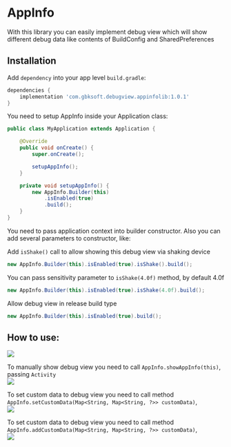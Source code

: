 AppInfo
=======

With this library you can easily implement debug view which will show different debug data like contents of BuildConfig and SharedPreferences

## Installation

Add `dependency` into your app level `build.gradle`:

```gradle
dependencies {
    implementation 'com.gbksoft.debugview.appinfolib:1.0.1'
}
```
You need to setup AppInfo inside your Application class:

```java
public class MyApplication extends Application {

    @Override
    public void onCreate() {
        super.onCreate();

        setupAppInfo();
    }

    private void setupAppInfo() {
        new AppInfo.Builder(this)
            .isEnabled(true)
            .build();
    }
}
```
You need to pass application context into builder constructor.
Also you can add several parameters to constructor, like:

Add `isShake()` call  to allow showing this debug view via shaking device
```java
new AppInfo.Builder(this).isEnabled(true).isShake().build();
```
You can pass sensitivity parameter to `isShake(4.0f)` method, by default 4.0f  
```java
new AppInfo.Builder(this).isEnabled(true).isShake(4.0f).build();
```
Allow debug view in release build type
```java
new AppInfo.Builder(this).isEnabled(true).build();
```

## How to use:

![](img/main_screen.png)

To manually show debug view you need to call `AppInfo.showAppInfo(this)`, passing  `Activity`  
![](img/dialog_appinfo.png)


To set custom data to debug view you need to call method  
`AppInfo.setCustomData(Map<String, Map<String, ?>> customData)`,  
![](img/set_custom_dat.png)


To set custom data to debug view you need to call method   
`AppInfo.addCustomData(Map<String, Map<String, ?>> customData)`,  
![](img/add_custom_dat.png)
